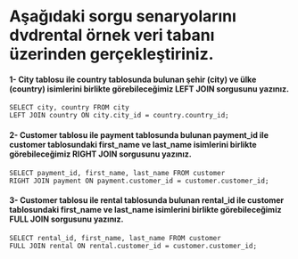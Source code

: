 # Aşağıdaki sorgu senaryolarını dvdrental örnek veri tabanı üzerinden gerçekleştiriniz.



#### 1- City tablosu ile country tablosunda bulunan şehir (city) ve ülke (country) isimlerini birlikte görebileceğimiz LEFT JOIN sorgusunu yazınız.
```
SELECT city, country FROM city
LEFT JOIN country ON city.city_id = country.country_id;
```
#### 2- Customer tablosu ile payment tablosunda bulunan payment_id ile customer tablosundaki first_name ve last_name isimlerini birlikte görebileceğimiz RIGHT JOIN sorgusunu yazınız.
```
SELECT payment_id, first_name, last_name FROM customer
RIGHT JOIN payment ON payment.customer_id = customer.customer_id;
```
#### 3- Customer tablosu ile rental tablosunda bulunan rental_id ile customer tablosundaki first_name ve last_name isimlerini birlikte görebileceğimiz FULL JOIN sorgusunu yazınız.
```
SELECT rental_id, first_name, last_name FROM customer
FULL JOIN rental ON rental.customer_id = customer.customer_id;
```